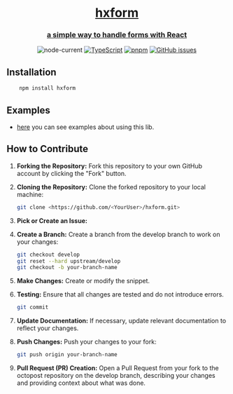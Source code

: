 <p align="center">
  <h1 align="center">
  <a href="#home">
    hxform
  </a>
  </h1>
  <a href="https://github.com/hxsggsz/hx-form">
    <h3 align="center">a simple way to handle forms with React</h3>
  </a>
</p>

<div align="center">

![node-current](https://img.shields.io/badge/Node.js-18.x-green.svg?logo=nodedotjs)
[![TypeScript](https://img.shields.io/badge/TypeScript-5.x-blue.svg?logo=typescript)](https://www.typescriptlang.org/)
[![pnpm](https://img.shields.io/badge/pnpm-8x-yellow?logo=pnpm)](https://pnpm.io/pt/)
[![GitHub issues](https://img.shields.io/github/issues-raw/hxsggsz/hxform?logo=github)](https://github.com/devhatt/hatbot-discord/issues)

</div>

## Installation

```bash
    npm install hxform
```

## Examples

- [here](https://github.com/hxsggsz/hx-form/tree/master/src/examples) you can see examples about using this lib.

## How to Contribute

1. **Forking the Repository:** Fork this repository to your own GitHub account by clicking the "Fork" button.
2. **Cloning the Repository:** Clone the forked repository to your local machine:

   ```bash
   git clone <https://github.com/<YourUser>/hxform.git>
   ```

3. **Pick or Create an Issue:**

4. **Create a Branch:** Create a branch from the develop branch to work on your changes:

   ```bash
   git checkout develop
   git reset --hard upstream/develop
   git checkout -b your-branch-name
   ```

5. **Make Changes:** Create or modify the snippet.
6. **Testing:** Ensure that all changes are tested and do not introduce errors.

   ```bash
   git commit
   ```

7. **Update Documentation:** If necessary, update relevant documentation to reflect your changes.
8. **Push Changes:** Push your changes to your fork:

   ```bash
   git push origin your-branch-name
   ```

9. **Pull Request (PR) Creation:** Open a Pull Request from your fork to the octopost repository on the develop branch, describing your changes and providing context about what was done.
